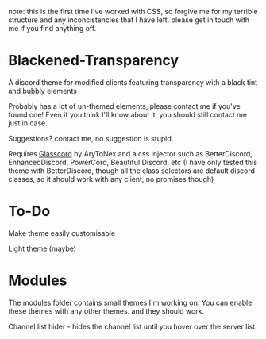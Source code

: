 note: this is the first time I've worked with CSS, so forgive me for my terrible structure and any inconcistencies that I have left.
please get in touch with me if you find anything off.
# Blackened-Transparency
A discord theme for modified clients featuring transparency with a black tint and bubbly elements

Probably has a lot of un-themed elements, please contact me if you've found one!
Even if you think I'll know about it, you should still contact me just in case.

Suggestions? contact me, no suggestion is stupid.

Requires [Glasscord](https://github.com/AryToNeX/Glasscord) by AryToNex and a css injector such as BetterDiscord, EnhancedDiscord, PowerCord, Beautiful Discord, etc (I have only tested this theme with BetterDiscord, though all the class selectors are default discord classes, so it should work with any client, no promises though)
# To-Do
Make theme easily customisable

Light theme (maybe)
# Modules
The modules folder contains small themes I'm working on. You can enable these themes with any other themes. and they should work.

Channel list hider - hides the channel list until you hover over the server list.
